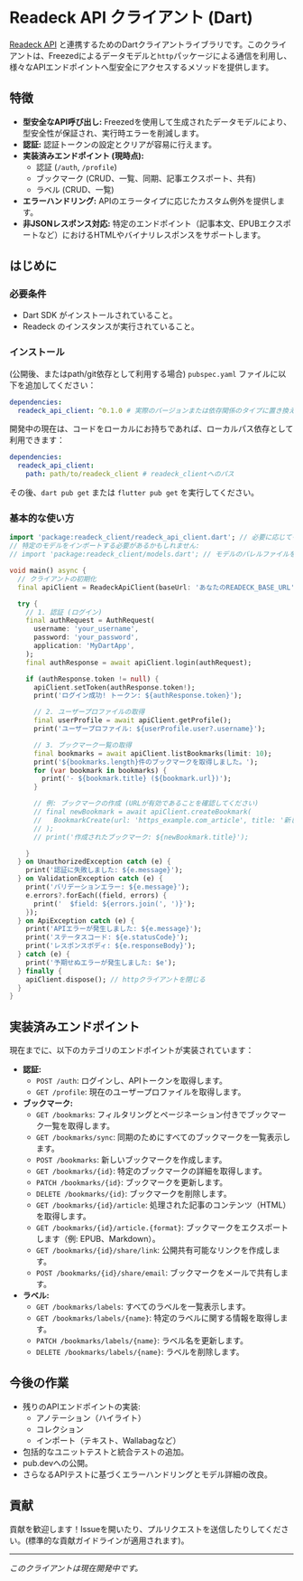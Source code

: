 # Readeck API クライアント (Dart)

[Readeck API](https://github.com/readeck/readeck) と連携するためのDartクライアントライブラリです。このクライアントは、Freezedによるデータモデルと`http`パッケージによる通信を利用し、様々なAPIエンドポイントへ型安全にアクセスするメソッドを提供します。

## 特徴

*   **型安全なAPI呼び出し:** Freezedを使用して生成されたデータモデルにより、型安全性が保証され、実行時エラーを削減します。
*   **認証:** 認証トークンの設定とクリアが容易に行えます。
*   **実装済みエンドポイント (現時点):**
    *   認証 (`/auth`, `/profile`)
    *   ブックマーク (CRUD、一覧、同期、記事エクスポート、共有)
    *   ラベル (CRUD、一覧)
*   **エラーハンドリング:** APIのエラータイプに応じたカスタム例外を提供します。
*   **非JSONレスポンス対応:** 特定のエンドポイント（記事本文、EPUBエクスポートなど）におけるHTMLやバイナリレスポンスをサポートします。

## はじめに

### 必要条件

*   Dart SDK がインストールされていること。
*   Readeck のインスタンスが実行されていること。

### インストール

(公開後、またはpath/git依存として利用する場合) `pubspec.yaml` ファイルに以下を追加してください：

```yaml
dependencies:
  readeck_api_client: ^0.1.0 # 実際のバージョンまたは依存関係のタイプに置き換えてください
```

開発中の現在は、コードをローカルにお持ちであれば、ローカルパス依存として利用できます：

```yaml
dependencies:
  readeck_api_client:
    path: path/to/readeck_client # readeck_clientへのパス
```

その後、`dart pub get` または `flutter pub get` を実行してください。

### 基本的な使い方

```dart
import 'package:readeck_client/readeck_api_client.dart'; // 必要に応じてインポートパスを調整してください
// 特定のモデルをインポートする必要があるかもしれません:
// import 'package:readeck_client/models.dart'; // モデルのバレルファイルを想定

void main() async {
  // クライアントの初期化
  final apiClient = ReadeckApiClient(baseUrl: 'あなたのREADECK_BASE_URL');

  try {
    // 1. 認証 (ログイン)
    final authRequest = AuthRequest(
      username: 'your_username',
      password: 'your_password',
      application: 'MyDartApp',
    );
    final authResponse = await apiClient.login(authRequest);

    if (authResponse.token != null) {
      apiClient.setToken(authResponse.token!);
      print('ログイン成功! トークン: ${authResponse.token}');

      // 2. ユーザープロファイルの取得
      final userProfile = await apiClient.getProfile();
      print('ユーザープロファイル: ${userProfile.user?.username}');

      // 3. ブックマーク一覧の取得
      final bookmarks = await apiClient.listBookmarks(limit: 10);
      print('${bookmarks.length}件のブックマークを取得しました。');
      for (var bookmark in bookmarks) {
        print('- ${bookmark.title} (${bookmark.url})');
      }

      // 例: ブックマークの作成 (URLが有効であることを確認してください)
      // final newBookmark = await apiClient.createBookmark(
      //   BookmarkCreate(url: 'https_example.com_article', title: '新しいブックマーク')
      // );
      // print('作成されたブックマーク: ${newBookmark.title}');

    }
  } on UnauthorizedException catch (e) {
    print('認証に失敗しました: ${e.message}');
  } on ValidationException catch (e) {
    print('バリデーションエラー: ${e.message}');
    e.errors?.forEach((field, errors) {
      print('  $field: ${errors.join(', ')}');
    });
  } on ApiException catch (e) {
    print('APIエラーが発生しました: ${e.message}');
    print('ステータスコード: ${e.statusCode}');
    print('レスポンスボディ: ${e.responseBody}');
  } catch (e) {
    print('予期せぬエラーが発生しました: $e');
  } finally {
    apiClient.dispose(); // httpクライアントを閉じる
  }
}
```

## 実装済みエンドポイント

現在までに、以下のカテゴリのエンドポイントが実装されています：

*   **認証:**
    *   `POST /auth`: ログインし、APIトークンを取得します。
    *   `GET /profile`: 現在のユーザープロファイルを取得します。
*   **ブックマーク:**
    *   `GET /bookmarks`: フィルタリングとページネーション付きでブックマーク一覧を取得します。
    *   `GET /bookmarks/sync`: 同期のためにすべてのブックマークを一覧表示します。
    *   `POST /bookmarks`: 新しいブックマークを作成します。
    *   `GET /bookmarks/{id}`: 特定のブックマークの詳細を取得します。
    *   `PATCH /bookmarks/{id}`: ブックマークを更新します。
    *   `DELETE /bookmarks/{id}`: ブックマークを削除します。
    *   `GET /bookmarks/{id}/article`: 処理された記事のコンテンツ（HTML）を取得します。
    *   `GET /bookmarks/{id}/article.{format}`: ブックマークをエクスポートします（例: EPUB、Markdown）。
    *   `GET /bookmarks/{id}/share/link`: 公開共有可能なリンクを作成します。
    *   `POST /bookmarks/{id}/share/email`: ブックマークをメールで共有します。
*   **ラベル:**
    *   `GET /bookmarks/labels`: すべてのラベルを一覧表示します。
    *   `GET /bookmarks/labels/{name}`: 特定のラベルに関する情報を取得します。
    *   `PATCH /bookmarks/labels/{name}`: ラベル名を更新します。
    *   `DELETE /bookmarks/labels/{name}`: ラベルを削除します。

## 今後の作業

*   残りのAPIエンドポイントの実装:
    *   アノテーション（ハイライト）
    *   コレクション
    *   インポート（テキスト、Wallabagなど）
*   包括的なユニットテストと統合テストの追加。
*   pub.devへの公開。
*   さらなるAPIテストに基づくエラーハンドリングとモデル詳細の改良。

## 貢献

貢献を歓迎します！Issueを開いたり、プルリクエストを送信したりしてください。(標準的な貢献ガイドラインが適用されます)。

---

*このクライアントは現在開発中です。*

